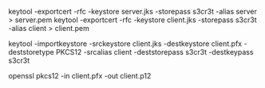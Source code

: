 keytool -exportcert -rfc -keystore server.jks -storepass s3cr3t -alias server > server.pem
keytool -exportcert -rfc -keystore client.jks -storepass s3cr3t -alias client > client.pem

keytool -importkeystore -srckeystore client.jks -destkeystore client.pfx -deststoretype PKCS12 -srcalias client -deststorepass s3cr3t -destkeypass s3cr3t

openssl pkcs12 -in client.pfx -out client.p12